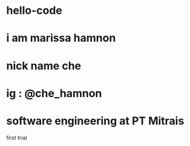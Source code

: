 # hello-code
# i am marissa hamnon
# nick name che
# ig : @che_hamnon
# software engineering at PT Mitrais
first trial
